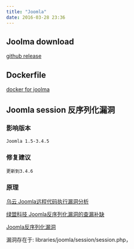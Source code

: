 ```yaml
---
title: "Joomla"
date: 2016-03-28 23:36
---
```


## Joolma download

[github release][1]

## Dockerfile

[docker for joolma][2]

## Joomla session 反序列化漏洞

### 影响版本

    Joomla 1.5-3.4.5

### 修复建议

    更新到3.4.6

### 原理

[乌云 Joomla远程代码执行漏洞分析][5]

[绿盟科技 Joomla反序列化漏洞的查漏补缺][3]

[Joomla反序列化漏洞][4]



漏洞存在于: libraries/joomla/session/session.php， 



[1]: https://github.com/joomla/joomla-cms/releases
[2]: https://github.com/joomla/docker-joomla
[3]: http://blog.nsfocus.net/joomla-deserialization-vulnerability-leak-filled/
[4]: http://xteam.baidu.com/?p=379#more-379
[5]: http://drops.wooyun.org/papers/11330